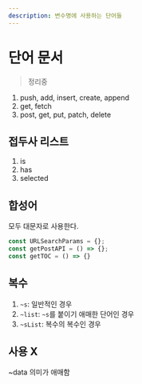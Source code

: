 ```yaml
---
description: 변수명에 사용하는 단어들
---
```


# 단어 문서

> 정리중



1. push, add, insert, create, append
2. get, fetch
3. post, get, put, patch, delete



## 접두사 리스트

1. is
2. has
3. selected



## 합성어

모두 대문자로 사용한다.

```typescript
const URLSearchParams = {};
const getPostAPI = () => {};
const getTOC = () => {}
```



## 복수

1. `~s`: 일반적인 경우
2. `~list`: `~s`를 붙이기 애매한 단어인 경우
3. `~sList`: 복수의 복수인 경우



## 사용 X

\~data 의미가 애매함
